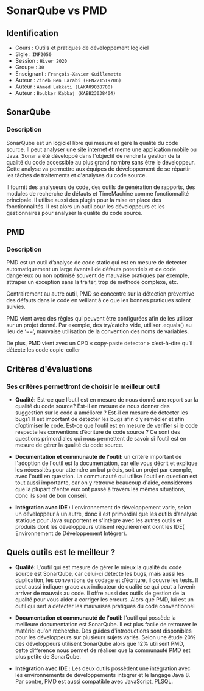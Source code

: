 # SonarQube vs PMD

## Identification

- Cours      :  Outils et pratiques de développement logiciel
- Sigle      : `INF2050`
- Session    : `Hiver 2020`
- Groupe     : `30`
- Enseignant : `François-Xavier Guillemette`
- Auteur     :  `Zineb Ben Larabi (BENZ21519706)`
- Auteur     : `Ahmed Lakkati (LAKA09038700)`
- Auteur     : `Boubker Kabbaj (KABB23038404)`




## SonarQube

### Description

SonarQube est un logiciel libre qui mesure et gère la qualité du code source. Il peut analyser une site internet et meme une application mobile ou Java. 
Sonar a été développé dans l'objectif de rendre la gestion de la qualité du code accessible au plus grand nombre sans être le développeur. Cette analyse va permettre aux équipes de développement de se répartir les tâches de traitements et d'analyses du code source.

Il fournit des analyseurs de code, des outils de génération de rapports, des modules de recherche de défauts et TimeMachine comme fonctionnalité principale. Il utilise aussi des plugin pour la mise en place des fonctionnalités. Il est alors un outil pour les développeurs et les gestionnaires pour analyser la qualité du code source.



## PMD


### Description 
PMD est un outil d’analyse de code static qui est en mesure de detecter automatiquement un large éventail de défauts potentiels et de code dangereux ou non optimisé souvent de mauvaise pratiques par exemple, attraper un exception sans la traiter, trop de méthode complexe, etc.

Contrairement au autre outil, PMD se concentre sur la détection préventive des défauts dans le code en veillant à ce que les bonnes pratiques soient suivies.

PMD vient avec des règles qui peuvent être configurées afin de les utiliser sur un projet donné. Par exemple, des try/catchs vide, utiliser .equals() au lieu de ‘==‘, mauvaise utilisation de la convention des noms de variables.

De plus, PMD vient avec un CPD « copy-paste detector » c’est-à-dire qu’il détecte les code copie-coller 




## Critères d'évaluations


### Ses critères permettront de choisir le meilleur outil

* **Qualité:** Est-ce que l’outil est en mesure de nous donné une report sur la qualité du code source? Est-il en mesure de nous donner des suggestion sur le code a améliorer ? Est-il en mesure de detecter les bugs? Il est important de detecter les bugs afin d’y remédier et afin d’optimiser le code. Est-ce que l’outil est en mesure de verifier si le code respecte les conventions d’écriture de code source ? Ce sont des questions primordiales qui nous permettent de savoir si l’outil est en mesure de gérer la qualité du code source.

* **Documentation et communauté de l'outil:**  un critère important de l'adoption de l'outil est la documentation, car elle vous décrit et explique les nécessités pour atteindre un but précis, soit un projet par exemple, avec l'outil en question. La communauté qui utilise l'outil en question est tout aussi importante, car on y retrouve beaucoup d'aide, considérons que la plupart d'entre eux ont passé à travers les mêmes situations, donc ils sont de bon conseil.

* **Intégration avec IDE :** l'environnement de développement varie, selon un développeur à un autre, donc il est primordial que les outils d’analyse statique pour Java supportent et s'intègre avec les autres outils et produits dont les développeurs utilisent régulièrement dont les IDE( Environnement de Développement Intégrer).
## Quels outils est le meilleur ?


* **Qualité:** L’outil qui est mesure de gérer le mieux la qualité du code source est SonarQube, car celui-ci détecte les bugs, mais aussi les duplication, les conventions de codage et d’écriture, il couvre les tests. Il peut aussi indiquer grace aux indicateur de qualité se qui peut a l’avenir arriver de mauvais au code. Il offre aussi des outils de gestion de la qualité pour vous aider a corriger les erreurs. Alors que PMD, lui est un outil qui sert a detecter les mauvaises pratiques du code conventionnel  
  


* **Documentation et communauté de l'outil:** l'outil qui possède la meilleure documentation est SonarQube. Il est plus facile de retrouver le matériel qu'on recherche. Des guides d'introductions sont disponibles pour les développeurs sur plusieurs sujets variés. Selon une étude 20% des développeurs utilisent SonarQube alors que 12% utilisent PMD, cette difference nous permet de réaliser que la communauté PMD est plus petite de SonarQube.


* **Intégration avec IDE :**  Les deux outils possèdent une intégration avec les environnements de développements intégrer et le langage Java 8. Par contre, PMD est aussi compatible avec JavaScript, PLSQL.


